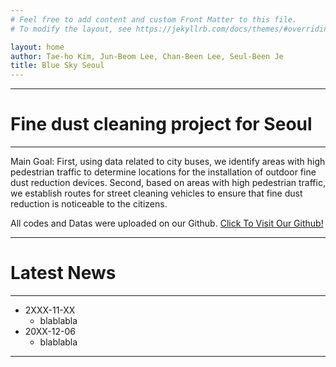 ```yaml
---
# Feel free to add content and custom Front Matter to this file.
# To modify the layout, see https://jekyllrb.com/docs/themes/#overriding-theme-defaults

layout: home
author: Tae-ho Kim, Jun-Beom Lee, Chan-Been Lee, Seul-Been Je
title: Blue Sky Seoul
---
```


---
# Fine dust cleaning project for Seoul
---

Main Goal: First, using data related to city buses, we identify areas with high pedestrian traffic to determine locations for the installation of outdoor fine dust reduction devices. Second, based on areas with high pedestrian traffic, we establish routes for street cleaning vehicles to ensure that fine dust reduction is noticeable to the citizens.

All codes and Datas were uploaded on our Github.
<a href="https://github.com/coldbeeen/BlueSkySeoul/tree/main" class="btn-gradient red">Click To Visit Our Github!</a>

---
# Latest News
---
* 2XXX-11-XX
  - blablabla
* 20XX-12-06
  - blablabla

---

